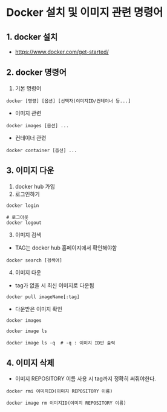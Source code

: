 # Docker 설치 및 이미지 관련 명령어

## 1. docker 설치
- https://www.docker.com/get-started/

## 2. docker 명령어
1. 기본 명령어
```Docker
docker [명령] [옵션] [선택자(이미지ID/컨테이너 등...]
```
- 이미지 관련
```Docker
docker images [옵션] ...
```
- 컨테이너 관련
```Docker
docker container [옵션] ...
```

## 3. 이미지 다운
1. docker hub 가입
2. 로그인하기
```Docker
docker login

# 로그아웃
docker logout
```
3. 이미지 검색
- TAG는 docker hub 홈페이지에서 확인해야함
```Docker
docker search [검색어]
```
4. 이미지 다운
- tag가 없을 시 최신 이미지로 다운됨
```Docker
docker pull imageName[:tag]
```

* 다운받은 이미지 확인
```Docker
docker images

docker image ls

docker image ls -q  # -q : 이미지 ID만 출력
```

## 4. 이미지 삭제
- 이미지 REPOSITORY 이름 사용 시 tag까지 정확히 써줘야한다.
```Docker
docker rmi 이미지ID(이미지 REPOSITORY 이름)

docker image rm 이미지ID(이미지 REPOSITORY 이름)
```